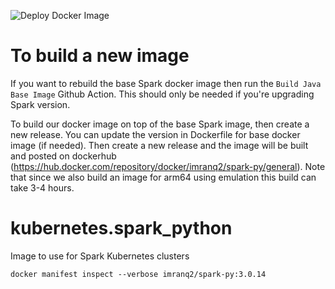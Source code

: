 
![Deploy Docker Image](https://github.com/imranq2/kubernetes.spark_python/workflows/Deploy%20Docker%20Image/badge.svg)

# To build a new image
If you want to rebuild the base Spark docker image then run the `Build Java Base Image` Github Action.  This should only be needed if you're upgrading Spark version.

To build our docker image on top of the base Spark image, then create a new release.  You can update the version in Dockerfile for base docker image (if needed).  Then create a new release and the image will be built and posted on dockerhub (https://hub.docker.com/repository/docker/imranq2/spark-py/general).
Note that since we also build an image for arm64 using emulation this build can take 3-4 hours.


# kubernetes.spark_python
Image to use for Spark Kubernetes clusters


```angular2html
docker manifest inspect --verbose imranq2/spark-py:3.0.14
```
